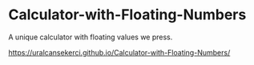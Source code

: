 # Calculator-with-Floating-Numbers
A unique calculator with floating values we press.

 https://uralcansekerci.github.io/Calculator-with-Floating-Numbers/
